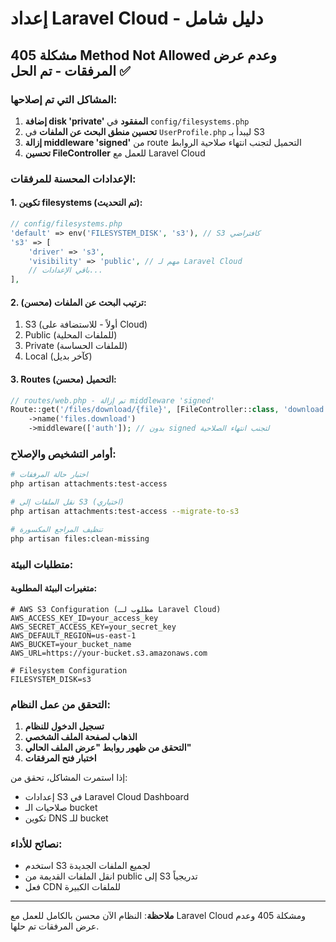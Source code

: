 # إعداد Laravel Cloud - دليل شامل

## مشكلة 405 Method Not Allowed وعدم عرض المرفقات - تم الحل ✅

### المشاكل التي تم إصلاحها:

1. **إضافة disk 'private' المفقود** في `config/filesystems.php`
2. **تحسين منطق البحث عن الملفات** في `UserProfile.php` ليبدأ بـ S3
3. **إزالة middleware 'signed'** من route التحميل لتجنب انتهاء صلاحية الروابط
4. **تحسين FileController** للعمل مع Laravel Cloud

### الإعدادات المحسنة للمرفقات:

#### 1. تكوين filesystems (تم التحديث):
```php
// config/filesystems.php
'default' => env('FILESYSTEM_DISK', 's3'), // S3 كافتراضي
's3' => [
    'driver' => 's3',
    'visibility' => 'public', // مهم لـ Laravel Cloud
    // باقي الإعدادات...
],
```

#### 2. ترتيب البحث عن الملفات (محسن):
1. S3 (أولاً - للاستضافة على Cloud)
2. Public (للملفات المحلية)
3. Private (للملفات الحساسة)
4. Local (كآخر بديل)

#### 3. Routes التحميل (محسن):
```php
// routes/web.php - تم إزالة middleware 'signed'
Route::get('/files/download/{file}', [FileController::class, 'download'])
    ->name('files.download')
    ->middleware(['auth']); // بدون signed لتجنب انتهاء الصلاحية
```

### أوامر التشخيص والإصلاح:

```bash
# اختبار حالة المرفقات
php artisan attachments:test-access

# نقل الملفات إلى S3 (اختياري)
php artisan attachments:test-access --migrate-to-s3

# تنظيف المراجع المكسورة
php artisan files:clean-missing
```

### متطلبات البيئة:

#### متغيرات البيئة المطلوبة:
```env
# AWS S3 Configuration (مطلوب لـ Laravel Cloud)
AWS_ACCESS_KEY_ID=your_access_key
AWS_SECRET_ACCESS_KEY=your_secret_key
AWS_DEFAULT_REGION=us-east-1
AWS_BUCKET=your_bucket_name
AWS_URL=https://your-bucket.s3.amazonaws.com

# Filesystem Configuration
FILESYSTEM_DISK=s3
```

### التحقق من عمل النظام:

1. **تسجيل الدخول للنظام**
2. **الذهاب لصفحة الملف الشخصي**
3. **التحقق من ظهور روابط "عرض الملف الحالي"**
4. **اختبار فتح المرفقات**

إذا استمرت المشاكل، تحقق من:
- إعدادات S3 في Laravel Cloud Dashboard
- صلاحيات الـ bucket
- تكوين DNS للـ bucket

### نصائح للأداء:

- استخدم S3 لجميع الملفات الجديدة
- انقل الملفات القديمة من public إلى S3 تدريجياً
- فعل CDN للملفات الكبيرة

---

**ملاحظة**: النظام الآن محسن بالكامل للعمل مع Laravel Cloud ومشكلة 405 وعدم عرض المرفقات تم حلها. 